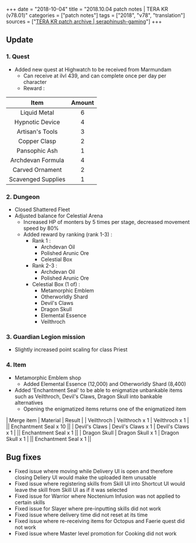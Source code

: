 +++
date = "2018-10-04"
title = "2018.10.04 patch notes | TERA KR (v78.01)"
categories = ["patch notes"]
tags = ["2018", "v78", "translation"]
sources = ["[TERA KR patch archive | seraphinush-gaming](/ko/patch/2018/v78-01)"]
+++

## Update

### **1.** Quest
- Added new quest at Highwatch to be received from Marmundam
  - Can receive at ilvl 439, and can complete once per day per character
  - Reward :

| Item | Amount |
| :-: | :-: |
| Liquid Metal | 6 |
| Hypnotic Device | 4 |
| Artisan's Tools | 3 |
| Copper Clasp | 2 |
| Pansophic Ash | 1 |
| Archdevan Formula | 4 |
| Carved Ornament | 2 |
| Scavenged Supplies | 1 |

### **2.** Dungeon
- Closed Shattered Fleet
- Adjusted balance for Celestial Arena
  - Increased HP of monters by 5 times per stage, decreased movement speed by 80%
  - Added reward by ranking (rank 1-3) :
    - Rank 1 :
      - Archdevan Oil
      - Polished Arunic Ore
      - Celestial Box
    - Rank 2-3 :
      - Archdevan Oil
      - Polished Arunic Ore
    - Celestial Box (1 of) :
      - Metamorphic Emblem
      - Otherworldly Shard
      - Devil's Claws
      - Dragon Skull
      - Elemental Essence
      - Veilthroch

### **3.** Guardian Legion mission
- Slightly increased point scaling for class Priest

### **4.** Item
- Metamorphic Emblem shop
  - Added Elemental Essence (12,000) and Otherworldly Shard (8,400)
- Added 'Enchantment Seal' to be able to enigmatize unbankable items such as Veilthroch, Devil's Claws, Dragon Skull into bankable alternatives
  - Opening the enigmatized items returns one of the enigmatized item

| Merge item | Material | Result |
| Veilthroch | Veilthroch x 1 | Veilthroch x 1 |
|| Enchantment Seal x 10 ||
| Devil's Claws | Devil's Claws x 1 | Devil's Claws x 1 |
|| Enchantment Seal x 1 ||
| Dragon Skull | Dragon Skull x 1 | Dragon Skull x 1 |
|| Enchantment Seal x 1 ||

## Bug fixes

- Fixed issue where moving while Delivery UI is open and therefore closing Deliery UI would make the uploaded item unusable
- Fixed issue where registering skills from Skill UI into Shortcut UI would leave the skill from Skill UI as if it was selected
- Fixed issue for Warrior where Noctenium Infusion was not applied to certain skills
- Fixed issue for Slayer where pre-inputting skills did not work
- Fixed issue where delivery time did not reset at its time
- Fixed issue where re-receiving items for Octopus and Faerie quest did not work
- Fixed issue where Master level promotion for Cooking did not work
